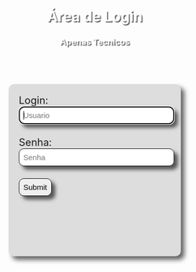 <html>
    <head>
        <style>
            body {
                background-size:1370px;
                height: 300px;
            }
            form {
                width: 300px;
                height: 300px;
                background-color: #DDD;
                margin: auto;
                padding: 20px;
                margin-top: 20px;
                box-shadow: rgba(24, 23, 23, 0.678) 7px 7px 10px;
                font-size: 20px;
                border-radius: 10px;
            }
            input {
                padding: 8px;
                font-size: 15px;
                border: 1px solid #111;
                border-radius: 10px;
                box-shadow: rgba(24, 23, 23, 0.678) 7px 7px 7px;
            }
            .topo{
                width: 400px;
                height: 150px;
                margin: auto;
                padding: 20px;
                margin-top: 20px;
                text-align: center;
            }
            h1 {
                font-weight: bold;
                color: #FFFFFF;
                text-shadow: rgba(24, 23, 23, 0.678) 2px 2px 1px;
            }
            h3 {
                font-weight: bold;
                color: #FFFFFF;
                text-shadow: rgba(24, 23, 23, 0.678) 2px 2px 1px;
            }
        </style>
    </head>
    <body background="https://cdn.pixabay.com/photo/2017/03/25/17/55/color-2174045_960_720.png">
        <div>
            <div class="topo">
                <h1>Área de Login</h1>
                <h3>Apenas Tecnicos</h3>
            </div>
            <form method="POST">
                Login:<br>
                <input type="text" name="usuario" autocomplete="off" size="30px" required autofocus placeholder="Usuario"/><br><br>
                Senha:<br/>
                <input type="password" name="senha" autocomplete="off" required maxlength="8" size="30px" placeholder="Senha"/><br><br>
                <input type="submit" name="enviar" size="21" class="enviar"/>
            </form>
        </div>
    </body>
</html>
